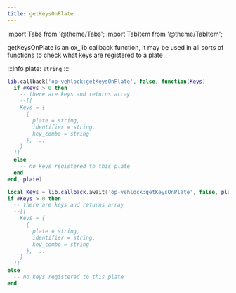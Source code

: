 ```yaml
---
title: getKeysOnPlate
---
```


import Tabs from '@theme/Tabs';
import TabItem from '@theme/TabItem';

getKeysOnPlate is an ox_lib callback function, it may be used in all sorts of functions to check what keys are registered to a plate

:::info
plate: `string`
:::

<Tabs>
  <TabItem value="callback" label="Callback" default>


```lua showLineNumbers
lib.callback('op-vehlock:getKeysOnPlate', false, function(Keys)
  if #Keys > 0 then
    -- there are keys and returns array
    --[[
    Keys = {
      {
        plate = string,
        identifier = string,
        key_combo = string
      }, ...
    }
  ]]
  else
    -- no keys registered to this plate
  end
end, plate)
```

  </TabItem>
  <TabItem value="await" label="Await">


```lua showLineNumbers
local Keys = lib.callback.await('op-vehlock:getKeysOnPlate', false, plate)
if #Keys > 0 then
  -- there are keys and returns array
  --[[
    Keys = {
      {
        plate = string,
        identifier = string,
        key_combo = string
      }, ...
    }
  ]]
else
  -- no keys registered to this plate
end
```

  </TabItem>
</Tabs>